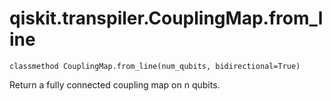 # qiskit.transpiler.CouplingMap.from\_line

`classmethod CouplingMap.from_line(num_qubits, bidirectional=True)`

Return a fully connected coupling map on n qubits.
